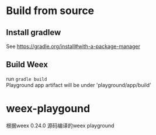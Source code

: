 
# Build from source
## Install gradlew   
  See https://gradle.org/install#with-a-package-manager
## Build Weex   
run `gradle build`   
Playground app artifact will be under 'playground/app/build'

# weex-playgound
根据weex 0.24.0 源码编译的weex playground
